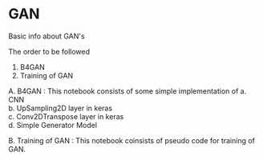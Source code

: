 # GAN
Basic info about GAN's

The order to be followed 
1. B4GAN
2. Training of GAN

A. B4GAN : 
          This notebook consists of some simple implementation of
          a. CNN                         
          b. UpSampling2D layer in keras             
          c. Conv2DTranspose layer in keras            
          d. Simple Generator Model                   

B. Training of GAN :
          This notebook coinsists of pseudo code for training of GAN.
          
